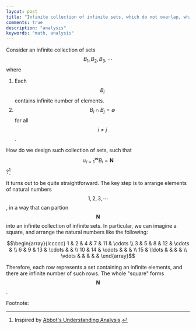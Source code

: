 ```yaml
---
layout: post
title: "Infinite collection of infinite sets, which do not overlap, which form the whole natural numbers"
comments: true
description: "analysis"
keywords: "math, analysis"
---
```


Consider an infinite collection of sets $$B_1, B_2, B_3, \cdots $$ where
1. Each $$B_i$$ contains infinite number of elements.
2. $$B_i \cap B_j = \emptyset $$ for all $$i \neq j$$.

How do we design such collection of sets, such that $$ \cup_{i=1}^{\infty} B_i = \mathbf{N}$$?[^1]

It turns out to be quite straightforward. The key step is to arrange elements of natural numbers $$1,2,3,\cdots $$, in a way that can partion $$\mathbf{N}$$ into an infinite collection of infinite sets. In particular,
we can imagine a square, and arrange the natural numbers like the following:

$$\begin{array}{lccccc}
    1 & 2 & 4 & 7 & 11 & \cdots \\
    3 & 5 & 8 & 12 & \cdots & \\
    6 & 9 & 13 & \cdots & & \\
    10 & 14 & \cdots & & & \\
    15 & \ldots & & & & \\
    \vdots & & & & &
  \end{array}$$

Therefore, each row represents a set containing an infinite elements, and there are infinite number of such rows. The whole "square" forms $$\mathbf{N}$$.

Footnote:

[^1]: Inspired by [Abbot's Understanding Analysis](https://www.amazon.com/Understanding-Analysis-Undergraduate-Texts-Mathematics/dp/1493927116).
